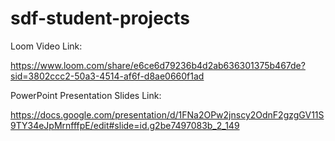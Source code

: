 # sdf-student-projects

Loom Video Link:

https://www.loom.com/share/e6ce6d79236b4d2ab636301375b467de?sid=3802ccc2-50a3-4514-af6f-d8ae0660f1ad

PowerPoint Presentation Slides Link:

https://docs.google.com/presentation/d/1FNa2OPw2jnscy2OdnF2gzgGV11S9TY34eJpMrnfffpE/edit#slide=id.g2be7497083b_2_149